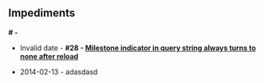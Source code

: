 ## Impediments

__# - []()__

* Invalid date - 
__#28 - [Milestone indicator in query string always turns to none after reload](https://github.com/ciuliot/github-tracker/issues/28)__

* 2014-02-13 - adasdasd
